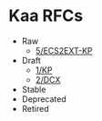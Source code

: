 # Kaa RFCs

* Raw
  * [5/ECS2EXT-KP](0005-cmx2cdp-protocol/README.md)
* Draft
  * [1/KP](0001-kaa-protocol/README.md)
  * [2/DCX](0002-data-collection-extension/README.md)
* Stable
* Deprecated
* Retired
